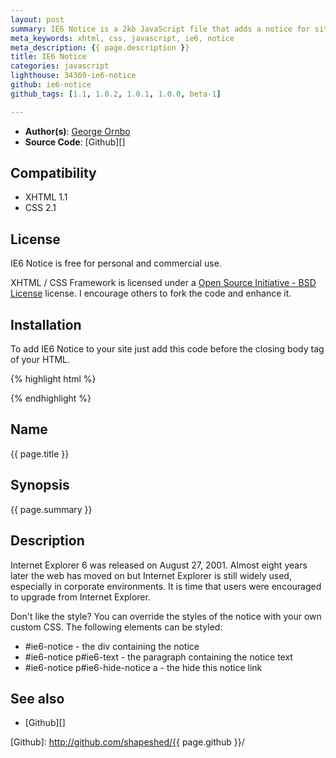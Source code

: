 ```yaml
---
layout: post
summary: IE6 Notice is a 2kb JavaScript file that adds a notice for site visitors using Internet Explorer 6
meta_keywords: xhtml, css, javascript, ie6, notice
meta_description: {{ page.description }}
title: IE6 Notice
categories: javascript
lighthouse: 34369-ie6-notice
github: ie6-notice
github_tags: [1.1, 1.0.2, 1.0.1, 1.0.0, beta-1]

---
```


* **Author(s)**: [George Ornbo][]
* **Source Code**: [Github][]

## Compatibility

* XHTML 1.1
* CSS 2.1

## License

IE6 Notice is free for personal and commercial use. 

XHTML / CSS Framework is licensed under a [Open Source Initiative - BSD License][] license. I encourage others to fork the code and enhance it. 

## Installation

To add IE6 Notice to your site just add this code before the closing body tag of your HTML.

{% highlight html %}
<!--[if IE 6]>
<script type="text/javascript" src="http://shapeshed.github.com/ie6-notice/ie6notice-1.0.0.min.js"></script>
<![endif]-->
{% endhighlight %}

## Name

{{ page.title }}

## Synopsis

{{ page.summary }}

## Description

Internet Explorer 6 was released on August 27, 2001. Almost eight years later the web has moved on but Internet Explorer is still widely used, especially in corporate environments. It is time that users were encouraged to upgrade from Internet Explorer.

Don't like the style? You can override the styles of the notice with your own custom CSS. The following elements can be styled:

* \#ie6-notice - the div containing the notice
* \#ie6-notice p#ie6-text - the paragraph containing the notice text
* \#ie6-notice p#ie6-hide-notice a - the hide this notice link


## See also ##

* [Github][]
	
[George Ornbo]: http://shapeshed.com/
[Open Source Initiative - BSD License]: http://opensource.org/licenses/bsd-license.php
[Github]: http://github.com/shapeshed/{{ page.github }}/